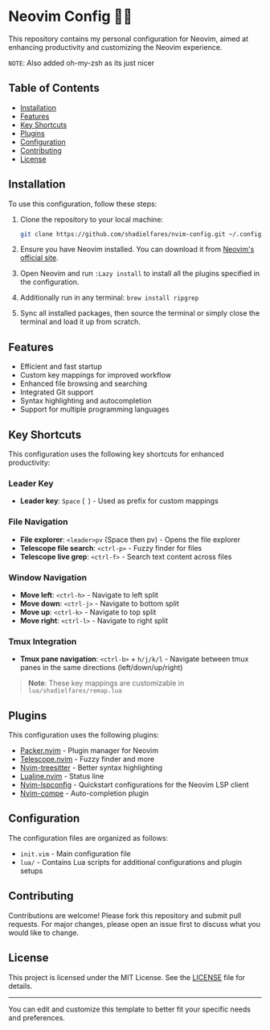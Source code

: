 # Neovim Config 🧑‍💻

This repository contains my personal configuration for Neovim, aimed at enhancing productivity and customizing the Neovim experience.

`NOTE`: Also added oh-my-zsh as its just nicer

## Table of Contents

- [Installation](#installation)
- [Features](#features)
- [Key Shortcuts](#key-shortcuts)
- [Plugins](#plugins)
- [Configuration](#configuration)
- [Contributing](#contributing)
- [License](#license)

## Installation

To use this configuration, follow these steps:

1. Clone the repository to your local machine:
   ```sh
   git clone https://github.com/shadielfares/nvim-config.git ~/.config/nvim
   ```

2. Ensure you have Neovim installed. You can download it from [Neovim's official site](https://neovim.io/).

3. Open Neovim and run `:Lazy install` to install all the plugins specified in the configuration.
4. Additionally run in any terminal: `brew install ripgrep`
5. Sync all installed packages, then source the terminal or simply close the terminal and load it up from scratch.

## Features

- Efficient and fast startup
- Custom key mappings for improved workflow
- Enhanced file browsing and searching
- Integrated Git support
- Syntax highlighting and autocompletion
- Support for multiple programming languages

## Key Shortcuts

This configuration uses the following key shortcuts for enhanced productivity:

### Leader Key
- **Leader key**: `Space` (` `) - Used as prefix for custom mappings

### File Navigation
- **File explorer**: `<leader>pv` (Space then pv) - Opens the file explorer
- **Telescope file search**: `<ctrl-p>` - Fuzzy finder for files
- **Telescope live grep**: `<ctrl-f>` - Search text content across files

### Window Navigation
- **Move left**: `<ctrl-h>` - Navigate to left split
- **Move down**: `<ctrl-j>` - Navigate to bottom split  
- **Move up**: `<ctrl-k>` - Navigate to top split
- **Move right**: `<ctrl-l>` - Navigate to right split

### Tmux Integration
- **Tmux pane navigation**: `<ctrl-b>` + `h/j/k/l` - Navigate between tmux panes in the same directions (left/down/up/right)

> **Note**: These key mappings are customizable in `lua/shadielfares/remap.lua`


## Plugins

This configuration uses the following plugins:

- [Packer.nvim](https://github.com/wbthomason/packer.nvim) - Plugin manager for Neovim
- [Telescope.nvim](https://github.com/nvim-telescope/telescope.nvim) - Fuzzy finder and more
- [Nvim-treesitter](https://github.com/nvim-treesitter/nvim-treesitter) - Better syntax highlighting
- [Lualine.nvim](https://github.com/nvim-lualine/lualine.nvim) - Status line
- [Nvim-lspconfig](https://github.com/neovim/nvim-lspconfig) - Quickstart configurations for the Neovim LSP client
- [Nvim-compe](https://github.com/hrsh7th/nvim-compe) - Auto-completion plugin

## Configuration

The configuration files are organized as follows:

- `init.vim` - Main configuration file
- `lua/` - Contains Lua scripts for additional configurations and plugin setups

## Contributing

Contributions are welcome! Please fork this repository and submit pull requests. For major changes, please open an issue first to discuss what you would like to change.

## License

This project is licensed under the MIT License. See the [LICENSE](LICENSE) file for details.

---

You can edit and customize this template to better fit your specific needs and preferences.
